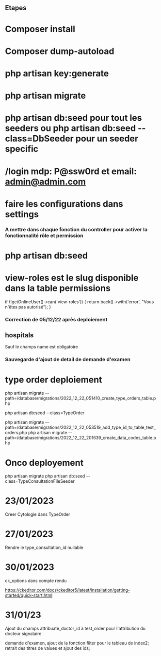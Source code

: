 ## Etapes

# Composer install

# Composer dump-autoload

# php artisan key:generate

# php artisan migrate

# php artisan db:seed pour tout les seeders ou php artisan db:seed --class=DbSeeder pour un seeder specific

# /login mdp: P@ssw0rd et email: admin@admin.com

# faire les configurations dans settings

### A mettre dans chaque fonction du controller pour activer la fonctionnalité rôle et permission

# php artisan db:seed

# view-roles est le slug disponible dans la table permissions

if (!getOnlineUser()->can('view-roles')) {
return back()->with('error', "Vous n'êtes pas autorisé");
}

### Correction de 05/12/22 après deploiement

## hospitals

Sauf le champs name est obligatoire

### Sauvegarde d'ajout de detail de demande d'examen

# type order deploiement

php artisan migrate --path=/database/migrations/2022_12_22_051410_create_type_orders_table.php

php artisan db:seed --class=TypeOrder

php artisan migrate --path=/database/migrations/2022_12_22_053519_add_type_id_to_table_test_orders.php
php artisan migrate --path=/database/migrations/2022_12_22_201639_create_data_codes_table.php

# Onco deployement

php artisan migrate
php artisan db:seed --class=TypeConsultationFileSeeder

# 23/01/2023

Creer Cytologie dans TypeOrder

# 27/01/2023

Rendre le type_consultation_id nullable

# 30/01/2023

ck_options dans compte rendu

https://ckeditor.com/docs/ckeditor5/latest/installation/getting-started/quick-start.html

# 31/01/23

Ajout du champs attribuate_doctor_id à test_order pour l'attribution du docteur signataire

demande d'examen, ajout de la fonction filter pour le tableau de index2; retrait des titres de values et ajout des ids;

